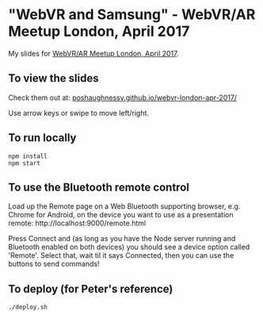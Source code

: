 # "WebVR and Samsung" - WebVR/AR Meetup London, April 2017

My slides for [WebVR/AR Meetup London, April 2017](https://www.meetup.com/Web-VR-AR/events/238266181/). 

## To view the slides

Check them out at: [poshaughnessy.github.io/webvr-london-apr-2017/](https://poshaughnessy.github.io/webvr-london-apr-2017/)

Use arrow keys or swipe to move left/right.


## To run locally

```
npm install
npm start
```


## To use the Bluetooth remote control

Load up the Remote page on a Web Bluetooth supporting browser, e.g. Chrome for Android, on the device you want to use 
as a presentation remote: http://localhost:9000/remote.html

Press Connect and (as long as you have the Node server running and Bluetooth enabled on both devices) you should see
a device option called 'Remote'. Select that, wait til it says Connected, then you can use the buttons to send 
commands!


## To deploy (for Peter's reference)

```
./deploy.sh
```
